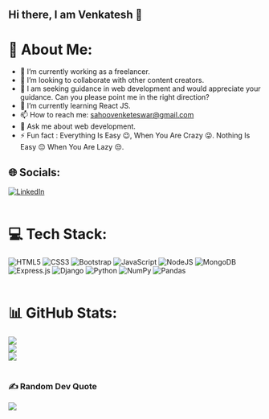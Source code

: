 ## Hi there, I am Venkatesh 👋
# 💫 About Me:
- 🔭 I’m currently working as a freelancer.
- 👯 I’m looking to collaborate with other content creators.
- 🤝 I am seeking guidance in web development and would appreciate your guidance. Can you please point me in the right direction?
- 🌱 I’m currently learning React JS.
- 📫 How to reach me: sahoovenketeswar@gmail.com
- 💬 Ask me about web development.
- ⚡ Fun fact : Everything Is Easy 😉, When You Are Crazy 😜. Nothing Is Easy 😔 When You Are Lazy 😒.<br>


## 🌐 Socials:
[![LinkedIn](https://img.shields.io/badge/LinkedIn-%230077B5.svg?logo=linkedin&logoColor=white)](https://www.linkedin.com/in/venketeswar-sahoo-4b9b26242/) <br><br>

# 💻 Tech Stack:
![HTML5](https://img.shields.io/badge/html5-%23E34F26.svg?style=for-the-badge&logo=html5&logoColor=white) ![CSS3](https://img.shields.io/badge/css3-%231572B6.svg?style=for-the-badge&logo=css3&logoColor=white) ![Bootstrap](https://img.shields.io/badge/bootstrap-%23563D7C.svg?style=for-the-badge&logo=bootstrap&logoColor=white) ![JavaScript](https://img.shields.io/badge/javascript-%23323330.svg?style=for-the-badge&logo=javascript&logoColor=%23F7DF1E) ![NodeJS](https://img.shields.io/badge/node.js-6DA55F?style=for-the-badge&logo=node.js&logoColor=white) ![MongoDB](https://img.shields.io/badge/MongoDB-%234ea94b.svg?style=for-the-badge&logo=mongodb&logoColor=white) ![Express.js](https://img.shields.io/badge/express.js-%23404d59.svg?style=for-the-badge&logo=express&logoColor=%2361DAFB) ![Django](https://img.shields.io/badge/django-%23092E20.svg?style=for-the-badge&logo=django&logoColor=white) ![Python](https://img.shields.io/badge/python-3670A0?style=for-the-badge&logo=python&logoColor=ffdd54) ![NumPy](https://img.shields.io/badge/numpy-%23013243.svg?style=for-the-badge&logo=numpy&logoColor=white) ![Pandas](https://img.shields.io/badge/pandas-%23150458.svg?style=for-the-badge&logo=pandas&logoColor=white)<br><br>
# 📊 GitHub Stats:
![](https://github-readme-stats.vercel.app/api?username=VenketeswarSahoo&theme=default&hide_border=false&include_all_commits=true&count_private=true)<br/>
![](https://github-readme-streak-stats.herokuapp.com/?user=VenketeswarSahoo&theme=default&hide_border=false)<br/>
![](https://github-readme-stats.vercel.app/api/top-langs/?username=VenketeswarSahoo&theme=default&hide_border=false&include_all_commits=true&count_private=true&layout=compact)<br><br>

### ✍️ Random Dev Quote
![](https://quotes-github-readme.vercel.app/api?type=horizontal&theme=white)<br><br>
